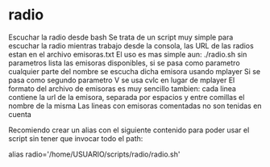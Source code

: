 # radio
Escuchar la radio desde bash
Se trata de un script muy simple para escuchar la radio mientras trabajo desde la consola, las URL de las radios estan en el archivo emisoras.txt
El uso es mas simple aun: ./radio.sh sin parametros lista las emisoras disponibles, si se pasa como parametro cualquier parte del nombre se escucha dicha
emisora usando mplayer
Si se pasa como segundo parametro V se usa cvlc en lugar de mplayer
El formato del archivo de emisoras es muy sencillo tambien: cada linea contiene la url de la emisora, separada por espacios y entre comillas el nombre de la misma
Las lineas con emisoras comentadas no son tenidas en cuenta

Recomiendo crear un alias con el siguiente contenido para poder usar el script sin tener que invocar todo el path:

alias radio='/home/USUARIO/scripts/radio/radio.sh'
